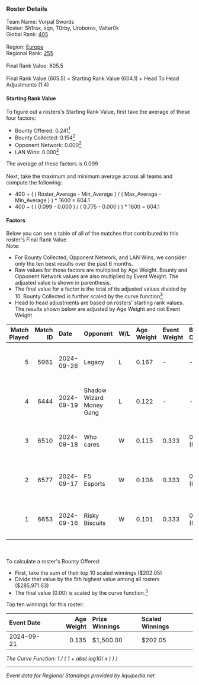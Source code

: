 ### Roster Details<br />
Team Name: Vorpal Swords<br />
Roster: Sh1rax, sqn, T0rby, Uroboros, Valter0k<br />
Global Rank: [405](../../standings_global_2025_02_28.md)<br />
<br />
Region: [Europe]( ../../standings_europe_2025_02_28.md)<br />
Regional Rank: [255]( ../../standings_europe_2025_02_28.md)<br />
<br />
Final Rank Value:  605.5<br />
<br />
Final Rank Value (605.5) = Starting Rank Value (604.1) + Head To Head Adjustments (1.4)<br />

#### Starting Rank Value<br />
To figure out a rosters's Starting Rank Value, first take the average of these four factors:<br />
- Bounty Offered: 0.241[<sup>1</sup>](#table2)
- Bounty Collected: 0.154[<sup>2</sup>](#table1)
- Opponent Network: 0.000[<sup>2</sup>](#table1)
- LAN Wins: 0.000[<sup>2</sup>](#table1)

The average of these factors is 0.099<br />
<br />
Next, take the maximum and minimum average across all teams and compute the following:<br />
- 400 + ( ( Roster_Average - Min_Average ) / ( Max_Average - Min_Average ) ) * 1600 = 604.1
- 400 + ( ( 0.099 - 0.000 ) / ( 0.775 - 0.000 ) ) * 1600 = 604.1


#### Factors<br />
Below you can see a table of all of the matches that contributed to this roster's Final Rank Value.<br />
Note:<br />

- For Bounty Collected, Opponent Network, and LAN Wins, we consider only the ten best results over the past 6 months.
- Raw values for those factors are multiplied by Age Weight. Bounty and Opponent Network values are also multiplied by Event Weight. The adjusted value is shown in parenthesis.
- The final value for a factor is the total of its adjusted values divided by 10. Bounty Collected is further scaled by the curve function[<sup>3</sup>](#curveFunction)
- Head to head adjustments are based on rosters' starting rank values. The results shown below are adjusted by Age Weight and not Event Weight
<span id="table1"></span><br />


| Match Played | Match ID | Date       | Opponent                 | W/L | Age Weight | Event Weight | Bounty Collected | Opponent Network | LAN Wins  | H2H Adj. | Roster                                 |
| -: | -: | :- | :- | :- | :- | :- | :- | :- | :- | -: | :- |
|            5 |     5961 | 2024-09-26 | Legacy                   | L   | 0.167      | -            | -                | -                | -         |    -0.88 | Sh1rax, sqn, T0rby, Uroboros, Valter0k |
|            4 |     6444 | 2024-09-19 | Shadow Wizard Money Gang | L   | 0.122      | -            | -                | -                | -         |    -1.90 | Rulik, sqn, stanf1x, T0rby, Valter0k   |
|            3 |     6510 | 2024-09-18 | Who cares                | W   | 0.115      | 0.333        | 0.000 (0.000)    | 0.005 (0.000)    | 0 (0.000) |     1.74 | Rulik, sqn, stanf1x, T0rby, Valter0k   |
|            2 |     6577 | 2024-09-17 | F5 Esports               | W   | 0.108      | 0.333        | 0.000 (0.000)    | 0.000 (0.000)    | 0 (0.000) |     1.27 | Rulik, sqn, stanf1x, T0rby, Valter0k   |
|            1 |     6653 | 2024-09-16 | Risky Biscuits           | W   | 0.101      | 0.333        | 0.000 (0.000)    | 0.000 (0.000)    | 0 (0.000) |     1.17 | Rulik, sqn, stanf1x, T0rby, Valter0k   |

<br />
<span id="table2"></span><br />
To calculate a roster's Bounty Offered:<br />

- First, take the sum of their top 10 scaled winnings ($202.05)
- Divide that value by the 5th highest value among all rosters ($285,971.63)
- The final value (0.00) is scaled by the curve function.[<sup>3</sup>](#curveFunction)

Top ten winnings for this roster:<br />

| Event Date | Age Weight | Prize Winnings | Scaled Winnings |
| :- | -: | :- | :- |
| 2024-09-21 |      0.135 | $1,500.00      | $202.05         |


<span id="curveFunction"></span>_The Curve Function: 1 / ( 1 + abs( log10( x ) ) )_<br />

---
_Event data for Regional Standings provided by liquipedia.net_<br />

